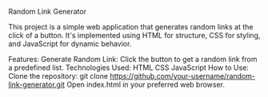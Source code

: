 Random Link Generator

This project is a simple web application that generates random links at the click of a button. It's implemented using HTML for structure, CSS for styling, and JavaScript for dynamic behavior.

Features:
Generate Random Link: Click the button to get a random link from a predefined list.
Technologies Used:
HTML
CSS
JavaScript
How to Use:
Clone the repository: git clone https://github.com/your-username/random-link-generator.git
Open index.html in your preferred web browser.
